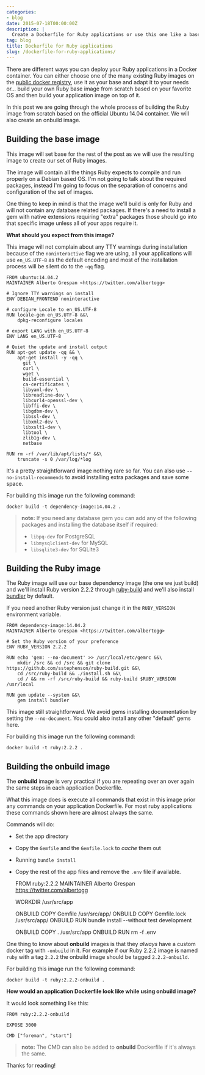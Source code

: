 ```yaml
---
categories:
- blog
date: 2015-07-18T00:00:00Z
description: |
  Create a Dockerfile for Ruby applications or use this one like a base for your applications. It's based on Ubuntu 14.04
tag: blog
title: Dockerfile for Ruby applications
slug: /dockerfile-for-ruby-applications/
---
```


There are different ways you can deploy your Ruby applications in a Docker
container. You can either choose one of the many existing Ruby images on the
[public docker registry][docker-registry-ruby], use it as your base and adapt it
to your needs or... build your own Ruby base image from scratch based on your
favorite OS and then build your application image on top of it.

In this post we are going through the whole process of building the Ruby image
from scratch based on the official Ubuntu 14.04 container. We will also create
an onbuild image.

## Building the base image

This image will set base for the rest of the post as we will use the resulting
image to create our set of Ruby images.

The image will contain all the things Ruby expects to compile and run properly
on a Debian based OS. I'm not going to talk about the required packages, instead
I'm going to focus on the separation of concerns and configuration of the set of
images.

One thing to keep in mind is that the image we'll build is only for Ruby and
will not contain any database related packages. If there's a need to install a
gem with native extensions requiring "extra" packages those should go into that
specific image unless all of your apps require it.

**What should you expect from this image?**

This image will not complain about any TTY warnings during installation because
of the `noninteractive` flag we are using, all your applications will use
`en_US.UTF-8` as the default encoding and most of the installation process will
be silent do to the `-qq` flag.

    FROM ubuntu:14.04.2
    MAINTAINER Alberto Grespan <https://twitter.com/albertogg>

    # Ignore TTY warnings on install
    ENV DEBIAN_FRONTEND noninteractive

    # configure Locale to en_US.UTF-8
    RUN locale-gen en_US.UTF-8 &&\
        dpkg-reconfigure locales

    # export LANG with en_US.UTF-8
    ENV LANG en_US.UTF-8

    # Quiet the update and install output
    RUN apt-get update -qq && \
        apt-get install -y -qq \
          git \
          curl \
          wget \
          build-essential \
          ca-certificates \
          libyaml-dev \
          libreadline-dev \
          libcurl4-openssl-dev \
          libffi-dev \
          libgdbm-dev \
          libssl-dev \
          libxml2-dev \
          libxslt1-dev \
          libtool \
          zlib1g-dev \
          netbase

    RUN rm -rf /var/lib/apt/lists/* &&\
        truncate -s 0 /var/log/*log

It's a pretty straightforward image nothing rare so far. You can also use
`--no-install-recommends` to avoid installing extra packages and save some
space.

For building this image run the following command:

    docker build -t dependency-image:14.04.2 .

> **note:** If you need any database gem you can add any of the following
> packages and installing the database itself if required:
>
> - `libpq-dev` for PostgreSQL
> - `libmysqlclient-dev` for MySQL
> - `libsqlite3-dev` for SQLite3

## Building the Ruby image

The Ruby image will use our base dependency image (the one we just build) and
we'll install Ruby version 2.2.2 through [ruby-build][ruby-build] and we'll also
install [bundler][bundler] by default.

If you need another Ruby version just change it in the `RUBY_VERSION`
environment variable.

    FROM dependency-image:14.04.2
    MAINTAINER Alberto Grespan <https://twitter.com/albertogg>

    # Set the Ruby version of your preference
    ENV RUBY_VERSION 2.2.2

    RUN echo 'gem: --no-document' >> /usr/local/etc/gemrc &&\
        mkdir /src && cd /src && git clone https://github.com/sstephenson/ruby-build.git &&\
        cd /src/ruby-build && ./install.sh &&\
        cd / && rm -rf /src/ruby-build && ruby-build $RUBY_VERSION /usr/local

    RUN gem update --system &&\
        gem install bundler

This image still straightforward. We avoid gems installing documentation by
setting the `--no-document`. You could also install any other "default" gems
here.

For building this image run the following command:

    docker build -t ruby:2.2.2 .

## Building the onbuild image

The **onbuild** image is very practical if you are repeating over an over again
the same steps in each application Dockerfile.

What this image does is execute all commands that exist in this image prior any
commands on your application Dockerfile. For most ruby applications these
commands shown here are almost always the same.

Commands will do:

  - Set the app directory
  - Copy the `Gemfile` and the `Gemfile.lock` to _cache_ them out
  - Running `bundle install`
  - Copy the rest of the app files and remove the `.env` file if available.

    FROM ruby:2.2.2
    MAINTAINER Alberto Grespan <https://twitter.com/albertogg>

    WORKDIR /usr/src/app

    ONBUILD COPY Gemfile      /usr/src/app/
    ONBUILD COPY Gemfile.lock /usr/src/app/
    ONBUILD RUN bundle install --without test development

    ONBUILD COPY . /usr/src/app
    ONBUILD RUN rm -f .env

One thing to know about **onbuild** images is that they _always_ have a custom
docker tag with `-onbuild` in it. For example if our Ruby 2.2.2 image is named
`ruby` with a tag `2.2.2` the onbuild image should be tagged `2.2.2-onbuild`.

For building this image run the following command:

    docker build -t ruby:2.2.2-onbuild .

**How would an application Dockerfile look like while using onbuild image?**

It would look something like this:

    FROM ruby:2.2.2-onbuild

    EXPOSE 3000

    CMD ["foreman", "start"]

> **note:** The CMD can also be added to **onbuild** Dockerfile if it's always
> the same.

Thanks for reading!

[docker-registry-ruby]: https://registry.hub.docker.com/search?q=ruby&searchfield=
[ruby-build]: https://github.com/sstephenson/ruby-build
[bundler]: http://bundler.io/
